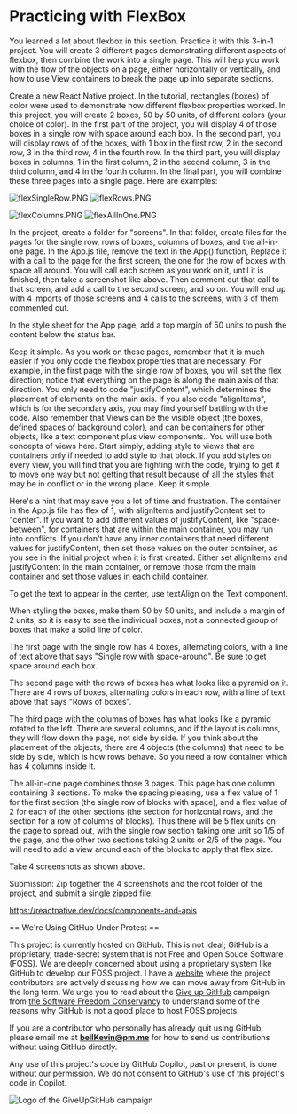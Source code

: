 # Practicing with FlexBox

You learned a lot about flexbox in this section. Practice it with this 3-in-1 project. You will create 3 different pages demonstrating different aspects of flexbox, then combine the work into a single page. This will help you work with the flow of the objects on a page, either horizontally or vertically, and how to use View containers to break the page up into separate sections.

Create a new React Native project. In the tutorial, rectangles (boxes) of color were used to demonstrate how different flexbox properties worked. In this project, you will create 2 boxes, 50 by 50 units, of different colors (your choice of color). In the first part of the project, you will display 4 of those boxes in a single row with space around each box. In the second part, you will display rows of of the boxes, with 1 box in the first row, 2 in the second row, 3 in the third row, 4 in the fourth row. In the third part, you will display boxes in columns, 1 in the first column, 2 in the second column, 3 in the third column, and 4 in the fourth column. In the final part, you will combine these three pages into a single page. Here are examples:

![flexSingleRow.PNG](https://github.com/bell-kevin/PracticingWithFlexBox/blob/main/readMePictures/flexSingleRow.PNG)     ![flexRows.PNG](https://github.com/bell-kevin/PracticingWithFlexBox/blob/main/readMePictures/flexRows.PNG)

![flexColumns.PNG](https://github.com/bell-kevin/PracticingWithFlexBox/blob/main/readMePictures/flexColumns.PNG)     ![flexAllInOne.PNG](https://github.com/bell-kevin/PracticingWithFlexBox/blob/main/readMePictures/flexAllInOne.PNG)

In the project, create a folder for "screens". In that folder, create files for the pages for the single row, rows of boxes, columns of boxes, and the all-in-one page. In the App.js file, remove the text in the App() function, Replace it with a call to the page for the first screen, the one for the row of boxes with space all around. You will call each screen as you work on it, until it is finished, then take a screenshot like above. Then comment out that call to that screen, and add a call to the second screen, and so on. You will end up with 4 imports of those screens and 4 calls to the screens, with 3 of them commented out. 

In the style sheet for the App page, add a top margin of 50 units to push the content below the status bar.

Keep it simple. As you work on these pages, remember that it is much easier if you only code the flexbox properties that are necessary. For example, in the first page with the single row of boxes, you will set the flex direction; notice that everything on the page is along the main axis of that direction. You only need to code "justifyContent", which determines the placement of elements on the main axis. If you also code "alignItems", which is for the secondary axis, you may find yourself battling with the code. Also remember that Views can be the visible object (the boxes, defined spaces of background color), and can be containers for other objects, like a text component plus view components.. You will use both concepts of views here. Start simply, adding style to views that are containers only if needed to add style to that block. If you add styles on every view, you will find that you are fighting with the code, trying to get it to move one way but not getting that result because of all the styles that may be in conflict or in the wrong place. Keep it simple.

Here's a hint that may save you a lot of time and frustration. The container in the App.js file has flex of 1, with alignItems and justifyContent set to "center". If you want to add different values of justifyContent, like "space-between", for containers that are within the main container, you may run into conflicts. If you don't have any inner containers that need different values for justifyContent, then set those values on the outer container, as you see in the initial project when it is first created. Either set alignItems and justifyContent in the main container, or remove those from the main container and set those values in each child container.

To get the text to appear in the center, use textAlign on the Text component.

When styling the boxes, make them 50 by 50 units, and include a margin of 2 units, so it is easy to see the individual boxes, not a connected group of boxes that make a solid line of color.

The first page with the single row has 4 boxes, alternating colors, with a line of text above that says "Single row with space-around". Be sure to get space around each box. 

The second page with the rows of boxes has what looks like a pyramid on it. There are 4 rows of boxes, alternating colors in each row, with a line of text above that says "Rows of boxes". 

The third page with the columns of boxes has what looks like a pyramid rotated to the left. There are several columns, and if the layout is columns, they will flow down the page, not side by side. If you think about the placement of the objects, there are 4 objects (the columns) that need to be side by side, which is how rows behave. So you need a row container which has 4 columns inside it. 

The all-in-one page combines those 3 pages. This page has one column containing 3 sections. To make the spacing pleasing, use a flex value of 1 for the first section (the single row of blocks with space), and a flex value of 2 for each of the other sections (the section for horizontal rows, and the section for a row of columns of blocks). Thus there will be 5 flex units on the page to spread out, with the single row section taking one unit so 1/5 of the page, and the other two sections taking 2 units or 2/5 of the page. You will need to add a view around each of the blocks to apply that flex size. 

Take 4 screenshots as shown above.

 

Submission: Zip together the 4 screenshots and the root folder of the project, and submit a single zipped file.

https://reactnative.dev/docs/components-and-apis

== We're Using GitHub Under Protest ==

This project is currently hosted on GitHub.  This is not ideal; GitHub is a
proprietary, trade-secret system that is not Free and Open Souce Software
(FOSS).  We are deeply concerned about using a proprietary system like GitHub
to develop our FOSS project. I have a [website](https://bellKevin.me) where the
project contributors are actively discussing how we can move away from GitHub
in the long term.  We urge you to read about the [Give up GitHub](https://GiveUpGitHub.org) campaign 
from [the Software Freedom Conservancy](https://sfconservancy.org) to understand some of the reasons why GitHub is not 
a good place to host FOSS projects.

If you are a contributor who personally has already quit using GitHub, please
email me at **bellKevin@pm.me** for how to send us contributions without
using GitHub directly.

Any use of this project's code by GitHub Copilot, past or present, is done
without our permission.  We do not consent to GitHub's use of this project's
code in Copilot.

![Logo of the GiveUpGitHub campaign](https://sfconservancy.org/img/GiveUpGitHub.png)
